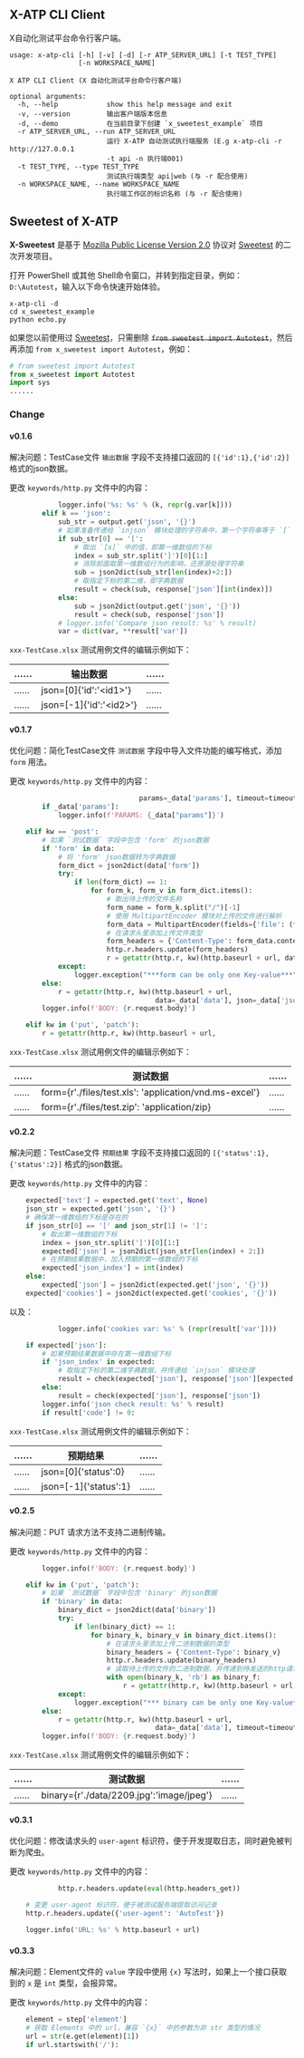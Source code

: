## X-ATP CLI Client

X自动化测试平台命令行客户端。

```shell
usage: x-atp-cli [-h] [-v] [-d] [-r ATP_SERVER_URL] [-t TEST_TYPE]
                 [-n WORKSPACE_NAME]

X ATP CLI Client (X 自动化测试平台命令行客户端)

optional arguments:
  -h, --help            show this help message and exit
  -v, --version         输出客户端版本信息
  -d, --demo            在当前目录下创建 `x_sweetest_example` 项目
  -r ATP_SERVER_URL, --run ATP_SERVER_URL
                        运行 X-ATP 自动测试执行端服务 (E.g x-atp-cli -r http://127.0.0.1
                        -t api -n 执行端001)
  -t TEST_TYPE, --type TEST_TYPE
                        测试执行端类型 api|web (与 -r 配合使用)
  -n WORKSPACE_NAME, --name WORKSPACE_NAME
                        执行端工作区的标识名称 (与 -r 配合使用)
```

## Sweetest of X-ATP

**X-Sweetest** 是基于 [Mozilla Public License Version 2.0](https://www.mozilla.org/en-US/MPL/2.0/) 协议对 [Sweetest](https://github.com/tonglei100/sweetest) 的二次开发项目。

打开 PowerShell 或其他 Shell命令窗口，并转到指定目录，例如：`D:\Autotest`，输入以下命令快速开始体验。

```shell
x-atp-cli -d
cd x_sweetest_example
python echo.py
```

如果您以前使用过 [Sweetest](https://github.com/tonglei100/sweetest)，只需删除 <del>`from sweetest import Autotest`</del>，然后再添加 `from x_sweetest import Autotest`，例如：

```python
# from sweetest import Autotest
from x_sweetest import Autotest
import sys
......
```

### Change

#### v0.1.6

解决问题：TestCase文件 `输出数据` 字段不支持接口返回的 `[{'id':1},{'id':2}]` 格式的json数据。

更改 `keywords/http.py` 文件中的内容：

```python
            logger.info('%s: %s' % (k, repr(g.var[k])))
        elif k == 'json':
            sub_str = output.get('json', '{}')
            # 如果准备传递给 `injson` 模块处理的字符串中，第一个字符串等于 `[` 号
            if sub_str[0] == '[':
                # 取出 `[x]` 中的值，即第一维数组的下标
                index = sub_str.split(']')[0][1:]
                # 消除前面取第一维数组行为的影响，还原源处理字符串
                sub = json2dict(sub_str[len(index)+2:])
                # 取指定下标的第二维，即字典数据
                result = check(sub, response['json'][int(index)])
            else:
                sub = json2dict(output.get('json', '{}'))
                result = check(sub, response['json'])
            # logger.info('Compare json result: %s' % result)
            var = dict(var, **result['var'])
```

`xxx-TestCase.xlsx` 测试用例文件的编辑示例如下：

……|输出数据|……
-|-|-
……|json=[0]{'id':'\<id1\>'}|……
……|json=[-1]{'id':'\<id2\>'}|……

#### v0.1.7

优化问题：简化TestCase文件 `测试数据` 字段中导入文件功能的编写格式，添加 `form` 用法。

更改 `keywords/http.py` 文件中的内容：

```python
                                params=_data['params'], timeout=timeout, **data)
        if _data['params']:
            logger.info(f'PARAMS: {_data["params"]}')

    elif kw == 'post':
        # 如果 `测试数据` 字段中包含 'form' 的json数据
        if 'form' in data:
            # 将 'form' json数据转为字典数据
            form_dict = json2dict(data['form'])
            try:
                if len(form_dict) == 1:
                    for form_k, form_v in form_dict.items():
                        # 取出待上传的文件名称
                        form_name = form_k.split("/")[-1]
                        # 使用 MultipartEncoder 模块对上传的文件进行解析
                        form_data = MultipartEncoder(fields={'file': (form_name, open(form_k, 'rb'), form_v)})
                        # 在请求头里添加上传文件类型
                        form_headers = {'Content-Type': form_data.content_type}
                        http.r.headers.update(form_headers)
                        r = getattr(http.r, kw)(http.baseurl + url, data=form_data, timeout=timeout)
            except:
                logger.exception("***form can be only one Key-value***")
        else:
            r = getattr(http.r, kw)(http.baseurl + url,
                                    data=_data['data'], json=_data['json'], files=_data['files'], timeout=timeout, **data)
        logger.info(f'BODY: {r.request.body}')

    elif kw in ('put', 'patch'):
        r = getattr(http.r, kw)(http.baseurl + url,
```

`xxx-TestCase.xlsx` 测试用例文件的编辑示例如下：

……|测试数据|……
-|-|-
……|form={r'./files/test.xls': 'application/vnd.ms-excel'}|……
……|form={r'./files/test.zip': 'application/zip}|……

#### v0.2.2

解决问题：TestCase文件 `预期结果` 字段不支持接口返回的 `[{'status':1},{'status':2}]` 格式的json数据。

更改 `keywords/http.py` 文件中的内容：

```python
    expected['text'] = expected.get('text', None)
    json_str = expected.get('json', '{}')
    # 确保第一维数组的下标是存在的
    if json_str[0] == '[' and json_str[1] != ']':
        # 取出第一维数组的下标
        index = json_str.split(']')[0][1:]
        expected['json'] = json2dict(json_str[len(index) + 2:])
        # 在预期结果数据中，加入预期的第一维数组的下标
        expected['json_index'] = int(index)
    else:
        expected['json'] = json2dict(expected.get('json', '{}'))
    expected['cookies'] = json2dict(expected.get('cookies', '{}'))
```

以及：

```python
            logger.info('cookies var: %s' % (repr(result['var'])))

    if expected['json']:
        # 如果预期结果数据中存在第一维数组下标
        if 'json_index' in expected:
            # 取指定下标的第二维字典数据，并传递给 `injson` 模块处理
            result = check(expected['json'], response['json'][expected['json_index']])
        else:
            result = check(expected['json'], response['json'])
        logger.info('json check result: %s' % result)
        if result['code'] != 0:
```

`xxx-TestCase.xlsx` 测试用例文件的编辑示例如下：

……|预期结果|……
-|-|-
……|json=[0]{'status':0}|……
……|json=[-1]{'status':1}|……

#### v0.2.5

解决问题：PUT 请求方法不支持二进制传输。

更改 `keywords/http.py` 文件中的内容：

```python
        logger.info(f'BODY: {r.request.body}')

    elif kw in ('put', 'patch'):
        # 如果 `测试数据` 字段中包含 'binary' 的json数据
        if 'binary' in data:
            binary_dict = json2dict(data['binary'])
            try:
                if len(binary_dict) == 1:
                    for binary_k, binary_v in binary_dict.items():
                        # 在请求头里添加上传二进制数据的类型
                        binary_headers = {'Content-Type': binary_v}
                        http.r.headers.update(binary_headers)
                        # 读取待上传的文件的二进制数据，并传递到待发送的http请求中
                        with open(binary_k, 'rb') as binary_f:
                            r = getattr(http.r, kw)(http.baseurl + url, data=binary_f, timeout=timeout)
            except:
                logger.exception("*** binary can be only one Key-value***")
        else:
            r = getattr(http.r, kw)(http.baseurl + url,
                                    data=_data['data'], timeout=timeout, **data)
        logger.info(f'BODY: {r.request.body}')
```

`xxx-TestCase.xlsx` 测试用例文件的编辑示例如下：

……|测试数据|……
-|-|-
……|binary={r'./data/2209.jpg':'image/jpeg'}|……

#### v0.3.1

优化问题：修改请求头的 `user-agent` 标识符，便于开发提取日志，同时避免被判断为爬虫。

更改 `keywords/http.py` 文件中的内容：

```python
            http.r.headers.update(eval(http.headers_get))

    # 变更 user-agent 标识符，便于被测试服务端提取访问记录
    http.r.headers.update({'user-agent': 'AutoTest'})

    logger.info('URL: %s' % http.baseurl + url)
```

#### v0.3.3

解决问题：Element文件的 `value` 字段中使用 `{x}` 写法时，如果上一个接口获取到的 `x` 是 `int` 类型，会报异常。

更改 `keywords/http.py` 文件中的内容：

```python
    element = step['element']
    # 获取 Elements 中的 url，兼容 `{x}` 中的参数为非 str 类型的情况
    url = str(e.get(element)[1])
    if url.startswith('/'):
```
